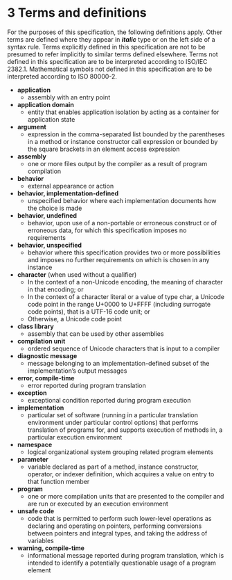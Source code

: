 # 3 Terms and definitions

For the purposes of this specification, the following definitions apply. Other terms are defined where they appear in ***italic*** type or on the left side of a syntax rule. Terms explicitly defined in this specification are not to be presumed to refer implicitly to similar terms defined elsewhere. Terms not defined in this specification are to be interpreted according to ISO/IEC 2382.1. Mathematical symbols not defined in this specification are to be interpreted according to ISO 80000-2.

- **application**
  - assembly with an entry point
- **application domain**
  - entity that enables application isolation by acting as a container for application state
- **argument**
  - expression in the comma-separated list bounded by the parentheses in a method or instance constructor call expression or bounded by the square brackets in an element access expression
- **assembly**
  - one or more files output by the compiler as a result of program compilation
- **behavior**
  - external appearance or action
- **behavior, implementation-defined**
  - unspecified behavior where each implementation documents how the choice is made
- **behavior, undefined**
  - behavior, upon use of a non-portable or erroneous construct or of erroneous data, for which this specification imposes no requirements
- **behavior, unspecified**
  - behavior where this specification provides two or more possibilities and imposes no further requirements on which is chosen in any instance
- **character** (when used without a qualifier)
  - In the context of a non-Unicode encoding, the meaning of character in that encoding; or
  - In the context of a character literal or a value of type char, a Unicode code point in the range U+0000 to U+FFFF (including surrogate code points), that is a UTF-16 code unit; or
  - Otherwise, a Unicode code point
- **class library**
  - assembly that can be used by other assemblies
- **compilation unit**
  - ordered sequence of Unicode characters that is input to a compiler
- **diagnostic message**
  - message belonging to an implementation-defined subset of the implementation’s output messages
- **error, compile-time**
  - error reported during program translation
- **exception**
  - exceptional condition reported during program execution
- **implementation**
  - particular set of software (running in a particular translation environment under particular control options) that performs translation of programs for, and supports execution of methods in, a particular execution environment
- **namespace**
  - logical organizational system grouping related program elements
- **parameter**
  - variable declared as part of a method, instance constructor, operator, or indexer definition, which acquires a value on entry to that function member
- **program**
  - one or more compilation units that are presented to the compiler and are run or executed by an execution environment
- **unsafe code**
  - code that is permitted to perform such lower-level operations as declaring and operating on pointers, performing conversions between pointers and integral types, and taking the address of variables
- **warning, compile-time**
  - informational message reported during program translation, which is intended to identify a potentially questionable usage of a program element
